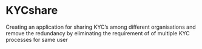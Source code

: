 # KYCshare
Creating an application   for sharing  KYC’s  among  different organisations  and  remove  the  redundancy  by  eliminating  the  requirement  of  of  multiple  KYC  processes  for  same user 

